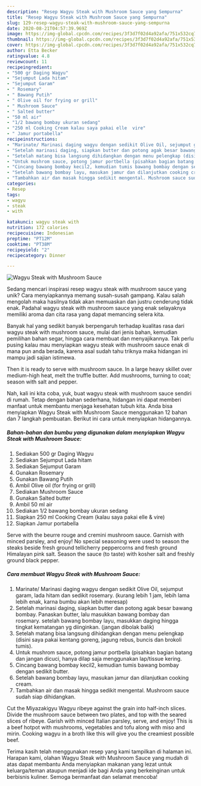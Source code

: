 ```yaml
---
description: "Resep Wagyu Steak with Mushroom Sauce yang Sempurna"
title: "Resep Wagyu Steak with Mushroom Sauce yang Sempurna"
slug: 129-resep-wagyu-steak-with-mushroom-sauce-yang-sempurna
date: 2020-08-21T04:57:39.969Z
image: https://img-global.cpcdn.com/recipes/3f3d7f02d4a92afa/751x532cq70/wagyu-steak-with-mushroom-sauce-foto-resep-utama.jpg
thumbnail: https://img-global.cpcdn.com/recipes/3f3d7f02d4a92afa/751x532cq70/wagyu-steak-with-mushroom-sauce-foto-resep-utama.jpg
cover: https://img-global.cpcdn.com/recipes/3f3d7f02d4a92afa/751x532cq70/wagyu-steak-with-mushroom-sauce-foto-resep-utama.jpg
author: Etta Becker
ratingvalue: 4.8
reviewcount: 11
recipeingredient:
- "500 gr Daging Wagyu"
- "Sejumput Lada hitam"
- "Sejumput Garam"
- " Rosemary"
- " Bawang Putih"
- " Olive oil for frying or grill"
- " Mushroom Sauce"
- " Salted butter"
- "50 ml air"
- "1/2 bawang bombay ukuran sedang"
- "250 ml Cooking Cream kalau saya pakai elle  vire"
- " Jamur portabella"
recipeinstructions:
- "Marinate/ Marinasi daging wagyu dengan sedikit Olive Oil, sejumput garam, lada hitam dan sedikit rosemary. (kurang lebih 1 jam, lebih lama lebih enak, karna bumbu akan lebih meresap)"
- "Setelah marinasi daging, siapkan butter dan potong agak besar bawang bombay. Panaskan butter, lalu masukkan bawang bombay dan rosemary. setelah bawang bombay layu, masukkan daging hingga tingkat kematangan yg diinginkan. (jangan dibolak balik)"
- "Setelah matang bisa langsung dihidangkan dengan menu pelengkap (disini saya pakai kentang goreng, jagung rebus, buncis dan brokoli tumis)."
- "Untuk mushrom sauce, potong jamur portbella (pisahkan bagian batang dan jangan dicuci, hanya dilap saja menggunakan lap/tissue kering."
- "Cincang bawang bombay kecil2, kemudian tumis bawang bombay dengan sedikit butter."
- "Setelah bawang bombay layu, masukan jamur dan dilanjutkan cooking cream."
- "Tambahkan air dan masak hingga sedikit mengental. Mushroom sauce sudah siap dihidangkan."
categories:
- Resep
tags:
- wagyu
- steak
- with

katakunci: wagyu steak with 
nutrition: 172 calories
recipecuisine: Indonesian
preptime: "PT12M"
cooktime: "PT38M"
recipeyield: "2"
recipecategory: Dinner

---
```



![Wagyu Steak with Mushroom Sauce](https://img-global.cpcdn.com/recipes/3f3d7f02d4a92afa/751x532cq70/wagyu-steak-with-mushroom-sauce-foto-resep-utama.jpg)

Sedang mencari inspirasi resep wagyu steak with mushroom sauce yang unik? Cara menyiapkannya memang susah-susah gampang. Kalau salah mengolah maka hasilnya tidak akan memuaskan dan justru cenderung tidak enak. Padahal wagyu steak with mushroom sauce yang enak selayaknya memiliki aroma dan cita rasa yang dapat memancing selera kita.

Banyak hal yang sedikit banyak berpengaruh terhadap kualitas rasa dari wagyu steak with mushroom sauce, mulai dari jenis bahan, kemudian pemilihan bahan segar, hingga cara membuat dan menyajikannya. Tak perlu pusing kalau mau menyiapkan wagyu steak with mushroom sauce enak di mana pun anda berada, karena asal sudah tahu triknya maka hidangan ini mampu jadi sajian istimewa.

Then it is ready to serve with mushroom sauce. In a large heavy skillet over medium-high heat, melt the truffle butter. Add mushrooms, turning to coat; season with salt and pepper.


Nah, kali ini kita coba, yuk, buat wagyu steak with mushroom sauce sendiri di rumah. Tetap dengan bahan sederhana, hidangan ini dapat memberi manfaat untuk membantu menjaga kesehatan tubuh kita. Anda bisa menyiapkan Wagyu Steak with Mushroom Sauce menggunakan 12 bahan dan 7 langkah pembuatan. Berikut ini cara untuk menyiapkan hidangannya.

<!--inarticleads1-->

##### Bahan-bahan dan bumbu yang digunakan dalam menyiapkan Wagyu Steak with Mushroom Sauce:

1. Sediakan 500 gr Daging Wagyu
1. Sediakan Sejumput Lada hitam
1. Sediakan Sejumput Garam
1. Gunakan  Rosemary
1. Gunakan  Bawang Putih
1. Ambil  Olive oil (for frying or grill)
1. Sediakan  Mushroom Sauce
1. Gunakan  Salted butter
1. Ambil 50 ml air
1. Sediakan 1/2 bawang bombay ukuran sedang
1. Siapkan 250 ml Cooking Cream (kalau saya pakai elle &amp; vire)
1. Siapkan  Jamur portabella


Serve with the beurre rouge and cremini mushroom sauce. Garnish with minced parsley, and enjoy! No special seasoning were used to season the steaks beside fresh ground tellicherry peppercorns and fresh ground Himalayan pink salt. Season the sauce (to taste) with kosher salt and freshly ground black pepper. 

<!--inarticleads2-->

##### Cara membuat Wagyu Steak with Mushroom Sauce:

1. Marinate/ Marinasi daging wagyu dengan sedikit Olive Oil, sejumput garam, lada hitam dan sedikit rosemary. (kurang lebih 1 jam, lebih lama lebih enak, karna bumbu akan lebih meresap)
1. Setelah marinasi daging, siapkan butter dan potong agak besar bawang bombay. Panaskan butter, lalu masukkan bawang bombay dan rosemary. setelah bawang bombay layu, masukkan daging hingga tingkat kematangan yg diinginkan. (jangan dibolak balik)
1. Setelah matang bisa langsung dihidangkan dengan menu pelengkap (disini saya pakai kentang goreng, jagung rebus, buncis dan brokoli tumis).
1. Untuk mushrom sauce, potong jamur portbella (pisahkan bagian batang dan jangan dicuci, hanya dilap saja menggunakan lap/tissue kering.
1. Cincang bawang bombay kecil2, kemudian tumis bawang bombay dengan sedikit butter.
1. Setelah bawang bombay layu, masukan jamur dan dilanjutkan cooking cream.
1. Tambahkan air dan masak hingga sedikit mengental. Mushroom sauce sudah siap dihidangkan.


Cut the Miyazakigyu Wagyu ribeye against the grain into half-inch slices. Divide the mushroom sauce between two plates, and top with the seared slices of ribeye. Garish with minced Italian parsley, serve, and enjoy! This is a beef hotpot with mushrooms, vegetables and tofu along with miso and mirin. Cooking wagyu in a broth like this will give you the creamiest possible beef. 

Terima kasih telah menggunakan resep yang kami tampilkan di halaman ini. Harapan kami, olahan Wagyu Steak with Mushroom Sauce yang mudah di atas dapat membantu Anda menyiapkan makanan yang lezat untuk keluarga/teman ataupun menjadi ide bagi Anda yang berkeinginan untuk berbisnis kuliner. Semoga bermanfaat dan selamat mencoba!
